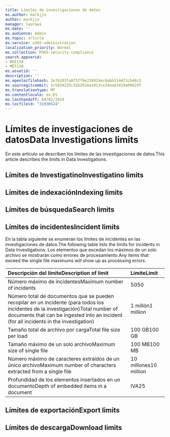```yaml
---
title: Límites de investigaciones de datos
ms.author: markjjo
author: markjjo
manager: laurawi
ms.date: ''
ms.audience: Admin
ms.topic: article
ms.service: o365-administration
localization_priority: Normal
ms.collection: M365-security-compliance
search.appverid:
- MOE150
- MET150
ms.assetid: ''
description: ''
ms.openlocfilehash: 2e76203fa8f57f9e228919ec6abb1144f3cb48c5
ms.sourcegitcommit: 2c5834235c32b2616e1813ce24eeb3419a09629f
ms.translationtype: MT
ms.contentlocale: es-ES
ms.lasthandoff: 04/02/2019
ms.locfileid: "31030524"
---
```

# <a name="data-investigations-limits"></a><span data-ttu-id="42fe9-102">Límites de investigaciones de datos</span><span class="sxs-lookup"><span data-stu-id="42fe9-102">Data Investigations limits</span></span>

<span data-ttu-id="42fe9-103">En este artículo se describen los límites de las investigaciones de datos.</span><span class="sxs-lookup"><span data-stu-id="42fe9-103">This article describes the limits in Data Investigations.</span></span>

## <a name="investigatino-limits"></a><span data-ttu-id="42fe9-104">Límites de Investigatino</span><span class="sxs-lookup"><span data-stu-id="42fe9-104">Investigatino limits</span></span>

## <a name="indexing-limits"></a><span data-ttu-id="42fe9-105">Límites de indexación</span><span class="sxs-lookup"><span data-stu-id="42fe9-105">Indexing limits</span></span>

## <a name="search-limits"></a><span data-ttu-id="42fe9-106">Límites de búsqueda</span><span class="sxs-lookup"><span data-stu-id="42fe9-106">Search limits</span></span>

## <a name="incident-limits"></a><span data-ttu-id="42fe9-107">Límites de incidentes</span><span class="sxs-lookup"><span data-stu-id="42fe9-107">Incident limits</span></span>

<span data-ttu-id="42fe9-108">En la tabla siguiente se enumeran los límites de incidentes en las investigaciones de datos.</span><span class="sxs-lookup"><span data-stu-id="42fe9-108">The following table lists the limits for incidents in Data Investigations.</span></span>  <span data-ttu-id="42fe9-109">Los elementos que excedan los máximos de un solo archivo se mostrarán como errores de procesamiento.</span><span class="sxs-lookup"><span data-stu-id="42fe9-109">Any items that exceed the single file maximums will show up as processing errors.</span></span>
    
  |<span data-ttu-id="42fe9-110">**Descripción del límite**</span><span class="sxs-lookup"><span data-stu-id="42fe9-110">**Description of limit**</span></span>|<span data-ttu-id="42fe9-111">**Límite**</span><span class="sxs-lookup"><span data-stu-id="42fe9-111">**Limit**</span></span>|
  |:-----|:-----|
  |<span data-ttu-id="42fe9-112">Número máximo de incidentes</span><span class="sxs-lookup"><span data-stu-id="42fe9-112">Maximum number of incidents</span></span>  <br/> |<span data-ttu-id="42fe9-113">50</span><span class="sxs-lookup"><span data-stu-id="42fe9-113">50</span></span>  <br/> |
  |<span data-ttu-id="42fe9-114">Número total de documentos que se pueden recopilar en un incidente (para todos los incidentes de la investigación)</span><span class="sxs-lookup"><span data-stu-id="42fe9-114">Total number of documents that can be ingested into an incident (for all incidents in the investigation)</span></span>  <br/> |<span data-ttu-id="42fe9-115">1 millón</span><span class="sxs-lookup"><span data-stu-id="42fe9-115">1 million</span></span>  <br/> |
  |<span data-ttu-id="42fe9-116">Tamaño total de archivo por carga</span><span class="sxs-lookup"><span data-stu-id="42fe9-116">Total file size per load</span></span>  <br/> |<span data-ttu-id="42fe9-117">100 GB</span><span class="sxs-lookup"><span data-stu-id="42fe9-117">100 GB</span></span>  <br/> |
  |<span data-ttu-id="42fe9-118">Tamaño máximo de un solo archivo</span><span class="sxs-lookup"><span data-stu-id="42fe9-118">Maximum size of single file</span></span>   <br/> |<span data-ttu-id="42fe9-119">100 MB</span><span class="sxs-lookup"><span data-stu-id="42fe9-119">100 MB</span></span>  <br/> |
  |<span data-ttu-id="42fe9-120">Número máximo de caracteres extraídos de un único archivo</span><span class="sxs-lookup"><span data-stu-id="42fe9-120">Maximum number of characters extracted from a single file</span></span>  <br/> |<span data-ttu-id="42fe9-121">10 millones</span><span class="sxs-lookup"><span data-stu-id="42fe9-121">10 million</span></span>  <br/> |
  |<span data-ttu-id="42fe9-122">Profundidad de los elementos insertados en un documento</span><span class="sxs-lookup"><span data-stu-id="42fe9-122">Depth of embedded items in a document</span></span>  <br/> |<span data-ttu-id="42fe9-123">IVA</span><span class="sxs-lookup"><span data-stu-id="42fe9-123">25</span></span>  <br/> |
  

## <a name="export-limits"></a><span data-ttu-id="42fe9-124">Límites de exportación</span><span class="sxs-lookup"><span data-stu-id="42fe9-124">Export limits</span></span>

## <a name="download-limits"></a><span data-ttu-id="42fe9-125">Límites de descarga</span><span class="sxs-lookup"><span data-stu-id="42fe9-125">Download limits</span></span>

